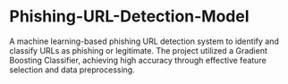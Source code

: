 # Phishing-URL-Detection-Model
A machine learning-based phishing URL detection system to identify and classify URLs as phishing or legitimate. The project utilized a Gradient Boosting Classifier, achieving high accuracy through effective feature selection and data preprocessing.
